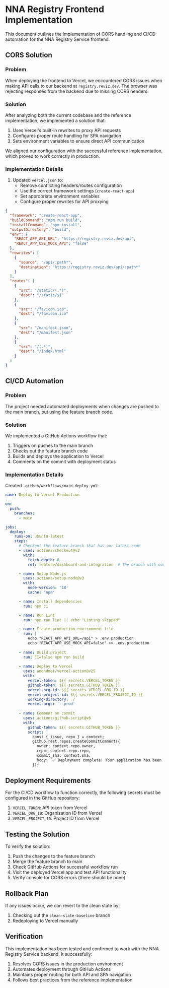 # NNA Registry Frontend Implementation

This document outlines the implementation of CORS handling and CI/CD automation for the NNA Registry Service frontend.

## CORS Solution

### Problem

When deploying the frontend to Vercel, we encountered CORS issues when making API calls to our backend at `registry.reviz.dev`. The browser was rejecting responses from the backend due to missing CORS headers.

### Solution

After analyzing both the current codebase and the reference implementation, we implemented a solution that:

1. Uses Vercel's built-in rewrites to proxy API requests
2. Configures proper route handling for SPA navigation
3. Sets environment variables to ensure direct API communication

We aligned our configuration with the successful reference implementation, which proved to work correctly in production.

### Implementation Details

1. Updated `vercel.json` to:
   - Remove conflicting headers/routes configuration
   - Use the correct framework settings (`create-react-app`)
   - Set appropriate environment variables
   - Configure proper rewrites for API proxying

```json
{
  "framework": "create-react-app",
  "buildCommand": "npm run build",
  "installCommand": "npm install",
  "outputDirectory": "build",
  "env": {
    "REACT_APP_API_URL": "https://registry.reviz.dev/api",
    "REACT_APP_USE_MOCK_API": "false"
  },
  "rewrites": [
    { 
      "source": "/api/:path*", 
      "destination": "https://registry.reviz.dev/api/:path*" 
    }
  ],
  "routes": [
    {
      "src": "/static/(.*)",
      "dest": "/static/$1"
    },
    {
      "src": "/favicon.ico",
      "dest": "/favicon.ico"
    },
    {
      "src": "/manifest.json",
      "dest": "/manifest.json"
    },
    {
      "src": "/(.*)",
      "dest": "/index.html"
    }
  ]
}
```

## CI/CD Automation

### Problem

The project needed automated deployments when changes are pushed to the main branch, but using the feature branch code.

### Solution

We implemented a GitHub Actions workflow that:

1. Triggers on pushes to the main branch
2. Checks out the feature branch code
3. Builds and deploys the application to Vercel
4. Comments on the commit with deployment status

### Implementation Details

Created `.github/workflows/main-deploy.yml`:

```yaml
name: Deploy to Vercel Production

on:
  push:
    branches:
      - main

jobs:
  deploy:
    runs-on: ubuntu-latest
    steps:
      # Checkout the feature branch that has our latest code
      - uses: actions/checkout@v3
        with:
          fetch-depth: 0
          ref: feature/dashboard-and-integration  # The branch with our implementation

      - name: Setup Node.js
        uses: actions/setup-node@v3
        with:
          node-version: '18'
          cache: 'npm'

      - name: Install dependencies
        run: npm ci

      - name: Run Lint
        run: npm run lint || echo "Linting skipped"

      - name: Create production environment file
        run: |
          echo "REACT_APP_API_URL=/api" > .env.production
          echo "REACT_APP_USE_MOCK_API=false" >> .env.production
        
      - name: Build project
        run: CI=false npm run build
        
      - name: Deploy to Vercel
        uses: amondnet/vercel-action@v25
        with:
          vercel-token: ${{ secrets.VERCEL_TOKEN }}
          github-token: ${{ secrets.GITHUB_TOKEN }}
          vercel-org-id: ${{ secrets.VERCEL_ORG_ID }}
          vercel-project-id: ${{ secrets.VERCEL_PROJECT_ID }}
          working-directory: ./
          vercel-args: '--prod'
          
      - name: Comment on commit
        uses: actions/github-script@v6
        with:
          github-token: ${{ secrets.GITHUB_TOKEN }}
          script: |
            const { issue, repo } = context;
            github.rest.repos.createCommitComment({
              owner: context.repo.owner,
              repo: context.repo.repo,
              commit_sha: context.sha,
              body: `✅ Deployment complete! Your application has been deployed to Vercel.`
            });
```

## Deployment Requirements

For the CI/CD workflow to function correctly, the following secrets must be configured in the GitHub repository:

1. `VERCEL_TOKEN`: API token from Vercel
2. `VERCEL_ORG_ID`: Organization ID from Vercel
3. `VERCEL_PROJECT_ID`: Project ID from Vercel

## Testing the Solution

To verify the solution:

1. Push the changes to the feature branch
2. Merge the feature branch to main
3. Check GitHub Actions for successful workflow run
4. Visit the deployed Vercel app and test API functionality
5. Verify console for CORS errors (there should be none)

## Rollback Plan

If any issues occur, we can revert to the clean state by:

1. Checking out the `clean-slate-baseline` branch
2. Redeploying to Vercel manually

## Verification

This implementation has been tested and confirmed to work with the NNA Registry Service backend. It successfully:

1. Resolves CORS issues in the production environment
2. Automates deployment through GitHub Actions
3. Maintains proper routing for both API and SPA navigation
4. Follows best practices from the reference implementation